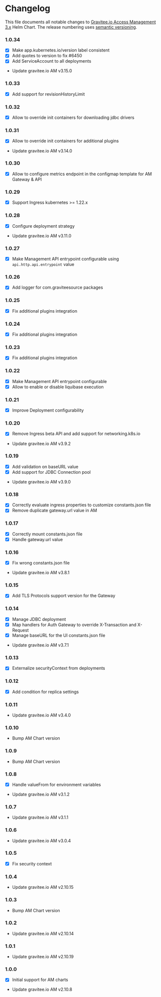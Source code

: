 # Changelog

This file documents all notable changes to [Gravitee.io Access Management 3.x](https://github.com/gravitee-io/helm-charts/tree/master/am/) Helm Chart. The release numbering uses [semantic versioning](http://semver.org).

### 1.0.34

- [X] Make app.kubernetes.io/version label consistent
- [X] Add quotes to version to fix #6450
- [X] Add ServiceAccount to all deployments
- Update gravitee.io AM v3.15.0

### 1.0.33

- [X] Add support for revisionHistoryLimit

### 1.0.32

- [X] Allow to override init containers for downloading jdbc drivers

### 1.0.31

- [X] Allow to override init containers for additional plugins
- Update gravitee.io AM v3.14.0

### 1.0.30

- [X] Allow to configure metrics endpoint in the configmap template for AM Gateway & API 

### 1.0.29

- [X] Support Ingress kubernetes >= 1.22.x

### 1.0.28

- [X] Configure deployment strategy
- Update gravitee.io AM v3.11.0

### 1.0.27

- [X] Make Management API entrypoint configurable using `api.http.api.entrypoint` value

### 1.0.26

- [X] Add logger for com.graviteesource packages

### 1.0.25

- [X] Fix additional plugins integration

### 1.0.24

- [X] Fix additional plugins integration

### 1.0.23

- [X] Fix additional plugins integration

### 1.0.22

- [X] Make Management API entrypoint configurable
- [X] Allow to enable or disable liquibase execution

### 1.0.21

- [X] Improve Deployment configurability

### 1.0.20

- [X] Remove Ingress beta API and add support for networking.k8s.io
- Update gravitee.io AM v3.9.2

### 1.0.19

- [X] Add validation on baseURL value 
- [X] Add support for JDBC Connection pool
- Update gravitee.io AM v3.9.0

### 1.0.18

- [X] Correctly evaluate ingress properties to customize constants.json file
- [X] Remove duplicate gateway.url value in AM 

### 1.0.17

- [X] Correctly mount constants.json file
- [X] Handle gateway.url value

### 1.0.16

- [X] Fix wrong constants.json file
- Update gravitee.io AM v3.8.1

### 1.0.15

- [X] Add TLS Protocols support version for the Gateway

### 1.0.14

- [X] Manage JDBC deployment
- [X] Map handlers for Auth Gateway to override X-Transaction and X-Request
- [X] Manage baseURL for the UI constants.json file
- Update gravitee.io AM v3.7.1

### 1.0.13

- [X] Externalize securityContext from deployments

### 1.0.12

- [X] Add condition for replica settings

### 1.0.11

- Update gravitee.io AM v3.4.0

### 1.0.10

- Bump AM Chart version

### 1.0.9

- Bump AM Chart version

### 1.0.8

- [X] Handle valueFrom for environment variables
- Update gravitee.io AM v3.1.2

### 1.0.7

- Update gravitee.io AM v3.1.1

### 1.0.6

- Update gravitee.io AM v3.0.4

### 1.0.5

- [X] Fix security context

### 1.0.4

- Update gravitee.io AM v2.10.15

### 1.0.3

- Bump AM Chart version

### 1.0.2

- Update gravitee.io AM v2.10.14

### 1.0.1

- Update gravitee.io AM v2.10.19

### 1.0.0

- [X] Initial support for AM charts
- Update gravitee.io AM v2.10.8
